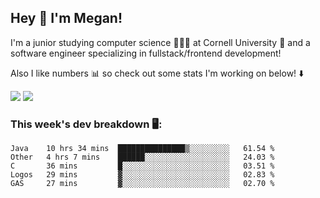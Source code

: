 ## Hey 👋 I'm Megan! 
I'm a junior studying computer science 👩🏻‍💻 at Cornell University 🐻 and a software engineer specializing in fullstack/frontend development!

Also I like numbers 📊 so check out some stats I'm working on below! ⬇️

<img src="https://github-readme-stats.meganyin13.vercel.app/api?username=meganyin13&show_icons=true&hide=stars&count_private=true" />

<img src="https://github-readme-stats.meganyin13.vercel.app/api/top-langs/?username=meganyin13&layout=compact&hide=Jupyter%20Notebook" />

### This week's dev breakdown 🖥:
<!--START_SECTION:waka-->
```text
Java    10 hrs 34 mins  ███████████████▒░░░░░░░░░   61.54 % 
Other   4 hrs 7 mins    ██████░░░░░░░░░░░░░░░░░░░   24.03 % 
C       36 mins         █░░░░░░░░░░░░░░░░░░░░░░░░   03.51 % 
Logos   29 mins         ▓░░░░░░░░░░░░░░░░░░░░░░░░   02.83 % 
GAS     27 mins         ▓░░░░░░░░░░░░░░░░░░░░░░░░   02.70 % 
```
<!--END_SECTION:waka-->
